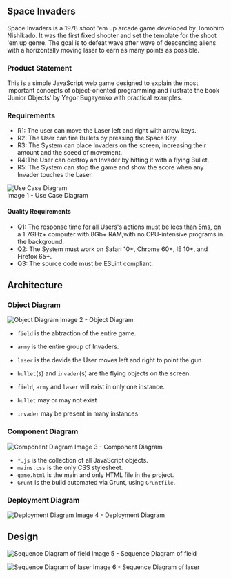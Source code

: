 ## Space Invaders

Space Invaders is a 1978 shoot 'em up arcade game developed by Tomohiro Nishikado.
It was the first fixed shooter and set the template for the shoot 'em up genre. The goal is to defeat wave after wave of descending aliens with a horizontally moving laser to earn as many points as possible.

### Product Statement

This is a simple JavaScript web game designed to explain the most important concepts of object-oriented programming and ilustrate the book 'Junior Objects' by Yegor Bugayenko with practical examples.

### Requirements

- R1: The user can move the Laser left and right with arrow keys.
- R2: The User can fire Bullets by pressing the Space Key.
- R3: The System can place Invaders on the screen, increasing their amount and the soeed of movement.
- R4:The User can destroy an Invader by hitting it with a flying Bullet.
- R5: The System can stop the game and show the score when any Invader touches the Laser.

![Use Case Diagram](https://user-images.githubusercontent.com/25412194/135713471-6e3341d5-0b50-45d2-9f2b-4f89b7713107.png)\
Image 1 - Use Case Diagram

#### Quality Requirements

- Q1: The response time for all Users's actions must be lees than 5ms, on a 1.7GHz+ computer with 8Gb+ RAM,with no CPU-intensive programs in the background.
- Q2: The System must work on Safari 10+, Chrome 60+, IE 10+, and Firefox 65+.
- Q3: The source code must be ESLint compliant.

## Architecture

### Object Diagram

![Object Diagram](https://user-images.githubusercontent.com/25412194/135713432-b74e0c10-6709-4785-865a-f835a16b46a7.png)
Image 2 - Object Diagram

- `field` is the abtraction of the entire game.
- `army` is the entire group of Invaders.
- `laser` is the devide the User moves left and right to point the gun
- `bullet`(s) and `invader`(s) are the flying objects on the screen.

- `field`, `army` and `laser` will exist in only one instance.
- `bullet` may or may not exist
- `invader` may be present in many instances

### Component Diagram

![Component Diagram](https://user-images.githubusercontent.com/25412194/135713665-6afb25bd-c24c-47a0-8efe-a46d0a95bfa2.png)
Image 3 - Component Diagram

- `*.js` is the collection of all JavaScript objects.
- `mains.css` is the only CSS stylesheet.
- `game.html` is the main and only HTML file in the project.
- `Grunt` is the build automated via Grunt, using `Gruntfile`.

### Deployment Diagram

![Deployment Diagram](https://user-images.githubusercontent.com/25412194/135714271-38a106b3-4be7-4b55-bd56-25d97325185f.png)
Image 4 - Deployment Diagram

## Design

![Sequence Diagram of field](https://user-images.githubusercontent.com/25412194/135781331-e805e6a2-faef-4570-8826-824d81ef924c.png)
Image 5 - Sequence Diagram of field

![Sequence Diagram of laser](https://user-images.githubusercontent.com/25412194/135781826-2029f03c-c382-4abe-b90e-4bea3c142c2c.png)
Image 6 - Sequence Diagram of laser
